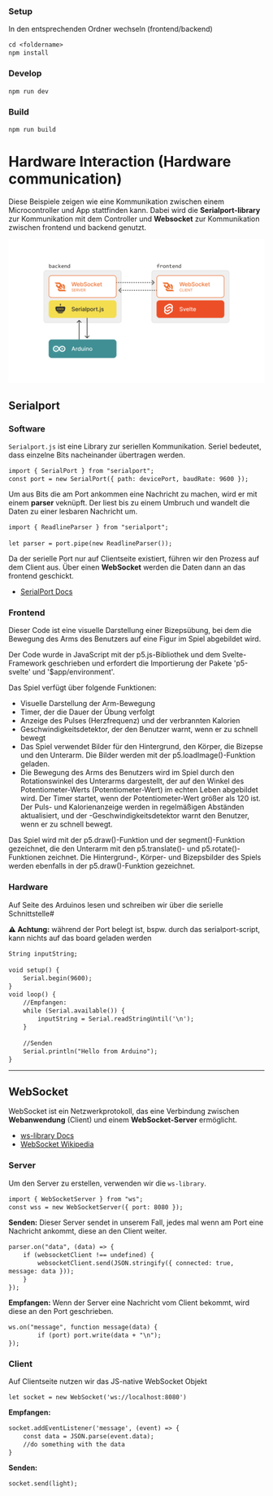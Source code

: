 ### Setup

In den entsprechenden Ordner wechseln (frontend/backend)

    cd <foldername>
    npm install

### Develop

    npm run dev

### Build

    npm run build

# Hardware Interaction (Hardware communication)

Diese Beispiele zeigen wie eine Kommunikation zwischen einem Microcontroller und App stattfinden kann.
Dabei wird die **Serialport-library** zur Kommunikation mit dem Controller und **Websocket** zur Kommunikation zwischen frontend und backend genutzt.

![Datenarchitektur](readmebilder/Datenfluss.png)

## Serialport

### Software

`Serialport.js` ist eine Library zur seriellen Kommunikation. Seriel bedeutet, dass einzelne Bits nacheinander übertragen werden.

    import { SerialPort } from "serialport";
    const port = new SerialPort({ path: devicePort, baudRate: 9600 });

Um aus Bits die am Port ankommen eine Nachricht zu machen, wird er mit einem **parser** veknüpft. Der liest bis zu einem Umbruch und wandelt die Daten zu einer lesbaren Nachricht um.

    import { ReadlineParser } from "serialport";

    let parser = port.pipe(new ReadlineParser());

Da der serielle Port nur auf Clientseite existiert, führen wir den Prozess auf dem Client aus. Über einen **WebSocket** werden die Daten dann an das frontend geschickt.

- [SerialPort Docs](https://serialport.io/docs/)


### Frontend

Dieser Code ist eine visuelle Darstellung einer Bizepsübung, bei dem die Bewegung des Arms des Benutzers auf eine Figur im Spiel abgebildet wird.

Der Code wurde in JavaScript mit der p5.js-Bibliothek und dem Svelte-Framework geschrieben und erfordert die Importierung der Pakete 'p5-svelte' und '$app/environment'.

Das Spiel verfügt über folgende Funktionen:

- Visuelle Darstellung der Arm-Bewegung
- Timer, der die Dauer der Übung verfolgt
- Anzeige des Pulses (Herzfrequenz) und der verbrannten Kalorien
- Geschwindigkeitsdetektor, der den Benutzer warnt, wenn er zu schnell bewegt
- Das Spiel verwendet Bilder für den Hintergrund, den Körper, die Bizepse und den Unterarm. Die Bilder werden mit der p5.loadImage()-Funktion geladen.
- Die Bewegung des Arms des Benutzers wird im Spiel durch den Rotationswinkel des Unterarms dargestellt, der auf den Winkel des Potentiometer-Werts (Potentiometer-Wert) im echten Leben abgebildet wird. Der Timer startet, wenn der Potentiometer-Wert größer als 120 ist. Der Puls- und Kalorienanzeige werden in regelmäßigen Abständen aktualisiert, und der -Geschwindigkeitsdetektor warnt den Benutzer, wenn er zu schnell bewegt.

Das Spiel wird mit der p5.draw()-Funktion und der segment()-Funktion gezeichnet, die den Unterarm mit den p5.translate()- und p5.rotate()-Funktionen zeichnet. Die Hintergrund-, Körper- und Bizepsbilder des Spiels werden ebenfalls in der p5.draw()-Funktion gezeichnet.

### Hardware

Auf Seite des Arduinos lesen und schreiben wir über die serielle Schnittstelle#

**⚠️ Achtung:** während der Port belegt ist, bspw. durch das serialport-script, kann nichts auf das board geladen werden

    String inputString;

    void setup() {
        Serial.begin(9600);
    }
    void loop() {
        //Empfangen:
        while (Serial.available()) {
            inputString = Serial.readStringUntil('\n');
        }

        //Senden
        Serial.println("Hello from Arduino");
    }

---

## WebSocket

WebSocket ist ein Netzwerkprotokoll, das eine Verbindung zwischen **Webanwendung** (Client) und einem **WebSocket-Server** ermöglicht.

- [ws-library Docs](https://github.com/websockets/ws)
- [WebSocket Wikipedia](https://de.wikipedia.org/wiki/WebSocket)

### Server

Um den Server zu erstellen, verwenden wir die `ws-library`.

    import { WebSocketServer } from "ws";
    const wss = new WebSocketServer({ port: 8080 });

**Senden:** Dieser Server sendet in unserem Fall, jedes mal wenn am Port eine Nachricht ankommt, diese an den Client weiter.

    parser.on("data", (data) => {
        if (websocketClient !== undefined) {
            websocketClient.send(JSON.stringify({ connected: true, message: data }));
        }
    });

**Empfangen:** Wenn der Server eine Nachricht vom Client bekommt, wird diese an den Port geschrieben.

    ws.on("message", function message(data) {
            if (port) port.write(data + "\n");
    });

### Client

Auf Clientseite nutzen wir das JS-native WebSocket Objekt

    let socket = new WebSocket('ws://localhost:8080')

**Empfangen:**

    socket.addEventListener('message', (event) => {
        const data = JSON.parse(event.data);
        //do something with the data
    }

**Senden:**

    socket.send(light);
